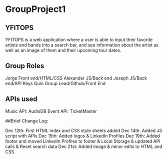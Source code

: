 # GroupProject1

## YFITOPS

YFITOPS is a web application where a user is able to input their favorite artists and bands into a search bar, and see information about the artist as well as an image of them and their upcoming tour dates. 

## Group Roles

Jorge Front end/HTML/CSS
Alexander JS/Back end
Joseph JS/Back end/API Keys
Quin Group Lead/Github/Front End

## APIs used

Music API: AudioDB
Event API: TicketMaster

##Brief Change Log:

Dec 12th: First HTML index and CSS style sheets added
Dec 14th: Added JS script with APIs
Dec 15th: Added logos & LinkedIn Profiles
Dec 19th: Added footer and moved LinkedIn Profiles to footer & Local Storage & updated API calls & Reset search data
Dec 21st: Added Image & minor edits to HTML and CSS
